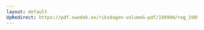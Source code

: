 ```yaml
---
layout: default
UpRedirect: https://pdf.swedeb.se/riksdagen-volumeG-pdf/198990/reg_198990__reg_05/reg_198990__reg_05_0037.pdf
---
```


